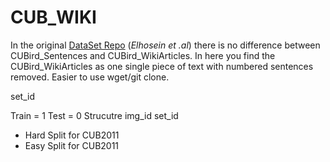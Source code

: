 # CUB_WIKI

In the original [DataSet Repo](https://github.com/EthanZhu90/ZSL_PP_CVPR17)  (_Elhosein et .al_) there is no difference between CUBird_Sentences and CUBird_WikiArticles. In here you find the CUBird_WikiArticles as one single piece of text with numbered sentences removed. Easier to use wget/git clone.

set_id

Train = 1
Test = 0
    Strucutre
    img_id   set_id 
* Hard Split for CUB2011
* Easy Split for CUB2011
